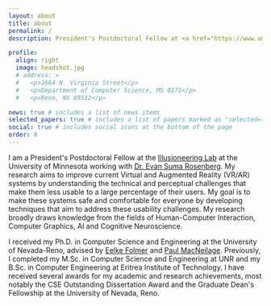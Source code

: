 ```yaml
---
layout: about
title: about
permalink: /
description: President's Postdoctoral Fellow at <a href="https://www.umn.edu">University of Minnesota</a>.

profile:
  align: right
  image: headshot.jpg
  # address: >
  #   <p>1664 N. Virginia Street</p>
  #   <p>Department of Computer Science, MS 0171</p>
  #   <p>Reno, NV 89512</p>

news: true # includes a list of news items
selected_papers: true # includes a list of papers marked as "selected={true}"
social: true # includes social icons at the bottom of the page
order: 0
---
```


I am a President's Postdoctoral Fellow at the [Illusioneering Lab](https://illusioneering.cs.umn.edu/) at the University of Minnesota working with [Dr. Evan Suma Rosenberg](https://illusioneering.cs.umn.edu/). My research aims to improve current Virtual and Augmented Reality (VR/AR) systems by understanding the technical and perceptual challenges that make them less usable to a large percentage of their users. My goal is to make these systems safe and comfortable for everyone by developing techniques that aim to address these usability challenges. My research broadly draws knowledge from the fields of Human-Computer Interaction, Computer Graphics, AI and Cognitive Neuroscience. 

I received my Ph.D. in Computer Science and Engineering at the University of Nevada-Reno, advised by [Eelke Folmer](https://www.eelke.com/) and [Paul MacNeilage](https://selfmotionlab.github.io/). Previously, I completed my M.Sc. in Computer Science and Engineering at UNR and my B.Sc. in Computer Engineering at Eritrea Institute of Technology. I have received several awards for my academic and research achievements, most notably the CSE Outstanding Dissertation Award and the Graduate Dean's Fellowship at the University of Nevada, Reno.


